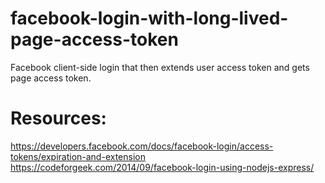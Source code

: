 # facebook-login-with-long-lived-page-access-token
Facebook client-side login that then extends user access token and gets page access token.  

# Resources:
https://developers.facebook.com/docs/facebook-login/access-tokens/expiration-and-extension
https://codeforgeek.com/2014/09/facebook-login-using-nodejs-express/
